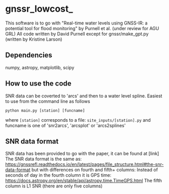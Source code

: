 # gnssr_lowcost_
This software is to go with "Real-time water levels using GNSS-IR: a potential tool for flood monitoring" by Purnell et al. (under review for AGU GRL)
All code written by David Purnell except for gnssr/make_gpt.py (written by Kristine Larson)

## Dependencies
numpy, astropy, matplotlib, scipy

## How to use the code
SNR data can be coverted to 'arcs' and then to a water level spline.
Easiest to use from the command line as follows
```
python main.py [station] [funcname]
```
where `[station]` corresponds to a file: `site_inputs/[station].py`
and funcname is one of 'snr2arcs', 'arcsplot' or 'arcs2splines'

## SNR data format
SNR data has been provided to go with the paper, it can be found at [link]
The SNR data format is the same as: https://gnssrefl.readthedocs.io/en/latest/pages/file_structure.html#the-snr-data-format
but with differences on fourth and fifth+ columns:
Instead of seconds of day in the fourth column it is GPS time: https://docs.astropy.org/en/stable/api/astropy.time.TimeGPS.html
The fifth column is L1 SNR (there are only five columns)
